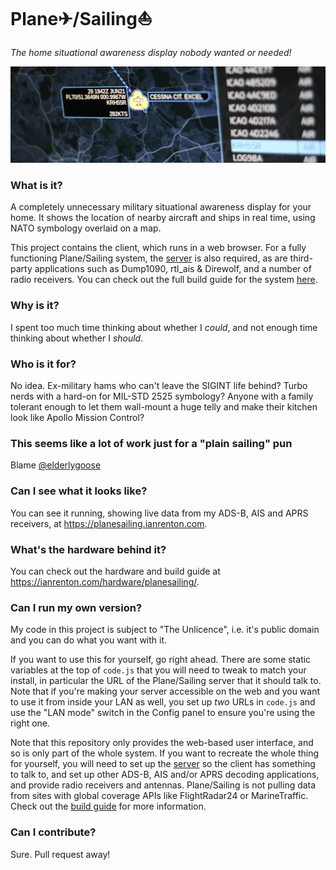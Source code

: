 # Plane✈/Sailing⛵

*The home situational awareness display nobody wanted or needed!*

![Plane Sailing Banner](./banner.png)

### What is it?

A completely unnecessary military situational awareness display for your home. It shows the location of nearby aircraft and ships in real time, using NATO symbology overlaid on a map.

This project contains the client, which runs in a web browser. For a fully functioning Plane/Sailing system, the [server](https://github.com/ianrenton/planesailing-server) is also required, as are third-party applications such as Dump1090, rtl_ais & Direwolf, and a number of radio receivers. You can check out the full build guide for the system [here](https://ianrenton.com/hardware/planesailing/).

### Why is it?

I spent too much time thinking about whether I *could*, and not enough time thinking about whether I *should*.

### Who is it for?

No idea. Ex-military hams who can't leave the SIGINT life behind? Turbo nerds with a hard-on for MIL-STD 2525 symbology? Anyone with a family tolerant enough to let them wall-mount a huge telly and make their kitchen look like Apollo Mission Control?

### This seems like a lot of work just for a "plain sailing" pun

Blame [@elderlygoose](https://twitter.com/ElderlyGoose)

### Can I see what it looks like?

You can see it running, showing live data from my ADS-B, AIS and APRS receivers, at https://planesailing.ianrenton.com.

### What's the hardware behind it?

You can check out the hardware and build guide at https://ianrenton.com/hardware/planesailing/.

### Can I run my own version?

My code in this project is subject to "The Unlicence", i.e. it's public domain and you can do what you want with it.

If you want to use this for yourself, go right ahead. There are some static variables at the top of `code.js` that you will need to tweak to match your install, in particular the URL of the Plane/Sailing server that it should talk to. Note that if you're making your server accessible on the web and you want to use it from inside your LAN as well, you set up *two* URLs in `code.js` and use the "LAN mode" switch in the Config panel to ensure you're using the right one.

Note that this repository only provides the web-based user interface, and so is only part of the whole system. If you want to recreate the whole thing for yourself, you will need to set up the [server](https://github.com/ianrenton/planesailing-server) so the client has something to talk to, and set up other ADS-B, AIS and/or APRS decoding applications, and provide radio receivers and antennas. Plane/Sailing is not pulling data from sites with global coverage APIs like FlightRadar24 or MarineTraffic. Check out the [build guide](https://ianrenton.com/hardware/planesailing/) for more information.

### Can I contribute?

Sure. Pull request away!
